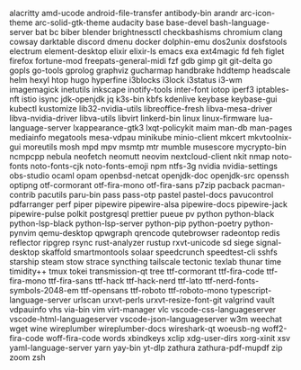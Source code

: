 alacritty
amd-ucode
android-file-transfer
antibody-bin
arandr
arc-icon-theme
arc-solid-gtk-theme
audacity
base
base-devel
bash-language-server
bat
bc
biber
blender
brightnessctl
checkbashisms
chromium
clang
cowsay
darktable
discord
dmenu
docker
dolphin-emu
dos2unix
dosfstools
electrum
element-desktop
elixir
elixir-ls
emacs
exa
ext4magic
fd
feh
figlet
firefox
fortune-mod
freepats-general-midi
fzf
gdb
gimp
git
git-delta
go
gopls
go-tools
gprolog
graphviz
gucharmap
handbrake
hddtemp
headscale
helm
hexyl
htop
hugo
hyperfine
i3blocks
i3lock
i3status
i3-wm
imagemagick
inetutils
inkscape
inotify-tools
inter-font
iotop
iperf3
iptables-nft
istio
isync
jdk-openjdk
jq
k3s-bin
kbfs
kdenlive
keybase
keybase-gui
kubectl
kustomize
lib32-nvidia-utils
libreoffice-fresh
libva-mesa-driver
libva-nvidia-driver
libva-utils
libvirt
linkerd-bin
linux
linux-firmware
lua-language-server
lxappearance-gtk3
lxqt-policykit
maim
man-db
man-pages
mediainfo
megatools
mesa-vdpau
minikube
minio-client
mkcert
mkvtoolnix-gui
moreutils
mosh
mpd
mpv
msmtp
mtr
mumble
musescore
mycrypto-bin
ncmpcpp
nebula
neofetch
neomutt
neovim
nextcloud-client
nkit
nmap
noto-fonts
noto-fonts-cjk
noto-fonts-emoji
npm
ntfs-3g
nvidia
nvidia-settings
obs-studio
ocaml
opam
openbsd-netcat
openjdk-doc
openjdk-src
openssh
optipng
otf-cormorant
otf-fira-mono
otf-fira-sans
p7zip
pacback
pacman-contrib
pacutils
paru-bin
pass
pass-otp
pastel
pastel-docs
pavucontrol
pdfarranger
perf
piper
pipewire
pipewire-alsa
pipewire-docs
pipewire-jack
pipewire-pulse
polkit
postgresql
prettier
pueue
pv
python
python-black
python-lsp-black
python-lsp-server
python-pip
python-poetry
python-pynvim
qemu-desktop
qpwgraph
qrencode
qutebrowser
radeontop
redis
reflector
ripgrep
rsync
rust-analyzer
rustup
rxvt-unicode
sd
siege
signal-desktop
skaffold
smartmontools
solaar
speedcrunch
speedtest-cli
sshfs
starship
steam
stow
strace
syncthing
tailscale
tectonic
texlab
thunar
time
timidity++
tmux
tokei
transmission-qt
tree
ttf-cormorant
ttf-fira-code
ttf-fira-mono
ttf-fira-sans
ttf-hack
ttf-hack-nerd
ttf-lato
ttf-nerd-fonts-symbols-2048-em
ttf-opensans
ttf-roboto
ttf-roboto-mono
typescript-language-server
urlscan
urxvt-perls
urxvt-resize-font-git
valgrind
vault
vdpauinfo
vhs
via-bin
vim
virt-manager
vlc
vscode-css-languageserver
vscode-html-languageserver
vscode-json-languageserver
w3m
weechat
wget
wine
wireplumber
wireplumber-docs
wireshark-qt
woeusb-ng
woff2-fira-code
woff-fira-code
words
xbindkeys
xclip
xdg-user-dirs
xorg-xinit
xsv
yaml-language-server
yarn
yay-bin
yt-dlp
zathura
zathura-pdf-mupdf
zip
zoom
zsh

